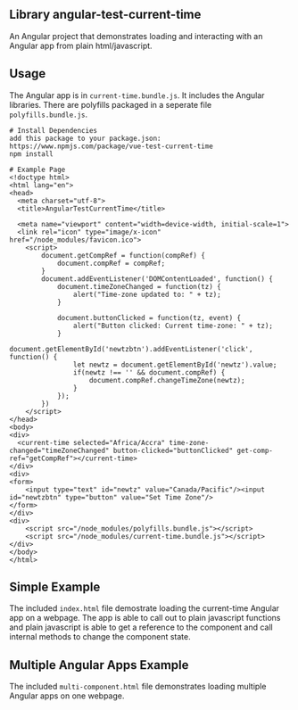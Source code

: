 ﻿
## Library angular-test-current-time
An Angular project that demonstrates loading and interacting with an Angular app from plain html/javascript.

## Usage
The Angular app is in `current-time.bundle.js`. It includes the Angular libraries. There are polyfills packaged in a seperate file `polyfills.bundle.js`.


```
# Install Dependencies
add this package to your package.json: https://www.npmjs.com/package/vue-test-current-time
npm install

# Example Page
<!doctype html>
<html lang="en">
<head>
  <meta charset="utf-8">
  <title>AngularTestCurrentTime</title>

  <meta name="viewport" content="width=device-width, initial-scale=1">
  <link rel="icon" type="image/x-icon" href="/node_modules/favicon.ico">
	<script>
		document.getCompRef = function(compRef) {
			document.compRef = compRef;
		}
		document.addEventListener('DOMContentLoaded', function() {
			document.timeZoneChanged = function(tz) {
				alert("Time-zone updated to: " + tz);
			}

			document.buttonClicked = function(tz, event) {
				alert("Button clicked: Current time-zone: " + tz);
			}			
			document.getElementById('newtzbtn').addEventListener('click', function() {
				let newtz = document.getElementById('newtz').value;
				if(newtz !== '' && document.compRef) {
					document.compRef.changeTimeZone(newtz);
				}
			});
		})
	</script>
</head>
<body>
<div>
  <current-time selected="Africa/Accra" time-zone-changed="timeZoneChanged" button-clicked="buttonClicked" get-comp-ref="getCompRef"></current-time>
</div>
<div>
<form>
	<input type="text" id="newtz" value="Canada/Pacific"/><input id="newtzbtn" type="button" value="Set Time Zone"/>
</form>
</div>
<div>
	<script src="/node_modules/polyfills.bundle.js"></script>
	<script src="/node_modules/current-time.bundle.js"></script>
</div>
</body>
</html>
```

## Simple Example
The included `index.html` file demostrate loading the current-time Angular app on a webpage. The app is able to call out to plain javascript functions and plain javascript is able to get a reference to the component and call internal methods to change the component state.

## Multiple Angular Apps Example
The included `multi-component.html` file demonstrates loading multiple Angular apps on one webpage.
